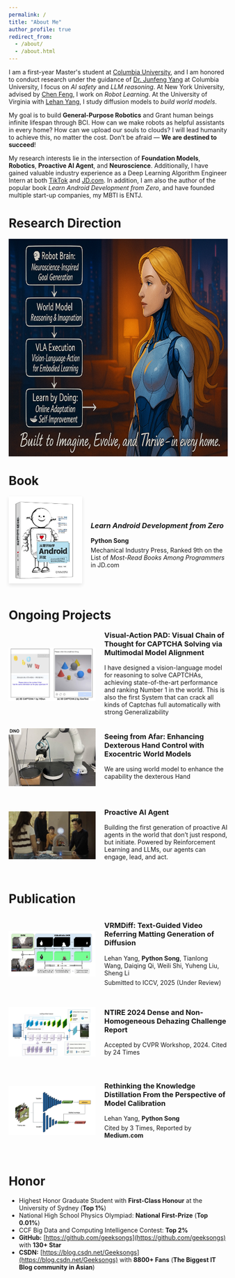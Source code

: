 ```yaml
---
permalink: /
title: "About Me"
author_profile: true
redirect_from: 
  - /about/
  - /about.html
---
```



I am a first-year Master's student at [Columbia University](https://www.columbia.edu/), and I am honored to conduct research under the guidance of [Dr. Junfeng Yang](https://www.cs.columbia.edu/~junfeng/) at Columbia University, I focus on *AI safety* and *LLM reasoning*. At New York University, advised by [Chen Feng](https://scholar.google.com/citations?user=YeG8ZM0AAAAJ&hl=en), I work on *Robot Learning*. At the University of Virginia with [Lehan Yang](https://bio.lehanyang.info/), I study diffusion models to *build world models*.  

My goal is to build **General-Purpose Robotics** and Grant human beings infinite lifespan through BCI. How can we make robots as helpful assistants in every home? How can we upload our souls to clouds? I will lead humanity to achieve this, no matter the cost. Don’t be afraid —  **We are destined to succeed**!
 

My research interests lie in the intersection of **Foundation Models**,  **Robotics**, **Proactive AI Agent**, and **Neuroscience**. Additionally, I have gained valuable industry experience as a Deep Learning Algorithm Engineer Intern at both [TikTok](https://www.tiktok.com/) and [JD.com](https://www.jd.com/). In addition, I am also the author of the popular book *Learn Android Development from Zero*, and have founded multiple start-up companies, my MBTI is ENTJ.

Research Direction
======

<img src="https://github.com/Geeksongs/geeksongs.github.io/raw/master/images/robot.png" 
     alt="Research Direction" 
     style="height: 500px; width: auto; display: block; margin: 0 auto;" />





Book
======
<div style="display: flex; align-items: center; justify-content: flex-start; flex-wrap: nowrap;">
<img src="https://github.com/Geeksongs/geeksongs.github.io/raw/master/images/book.png" alt="Book Cover" style="height: 200px; width: auto; object-fit: contain; box-shadow: 0 4px 8px rgba(0,0,0,0.1);" /> 
  <div style="margin-left: 20px; max-width: 100%; text-align: left;">
    <h3><strong><em>Learn Android Development from Zero</em></strong></h3>
    <p style="font-size: 14px; margin-bottom: 5px;"><strong>Python Song</strong></p>
    <p style="font-size: 14px; margin-top: 0px; margin-bottom: 0px;">Mechanical Industry Press, Ranked 9th on the List of <em>Most-Read Books Among Programmers</em> in JD.com</p>
  </div>
</div>

<br>

Ongoing Projects
======
<div style="display: flex; align-items: center; justify-content: flex-start; flex-wrap: nowrap; min-width: 500px;">
  <img src="https://github.com/Geeksongs/geeksongs.github.io/raw/master/images/captcha.jpeg" alt="VRMDiff"
    style="height: 180px; width: auto; max-width: 200px; flex-shrink: 0; margin-right: 20px; object-fit: contain;" />
  <div style="width: calc(100% - 220px); text-align: left;">
    <h3 style="margin-top: 0;"><strong>Visual-Action PAD: Visual Chain of Thought for CAPTCHA Solving via Multimodal Model Alignment</strong></h3>
    <p style="font-size: 14px; margin-bottom: 5px;">I have designed a vision-language model for reasoning to solve CAPTCHAs, achieving state-of-the-art performance and ranking Number 1 in the world. This is also the first System that can crack all kinds of Captchas full automatically with strong Generalizability</p>
  </div>
</div>


<div style="display: flex; align-items: center; justify-content: flex-start; flex-wrap: nowrap; min-width: 500px;">
  <img src="https://github.com/Geeksongs/geeksongs.github.io/raw/master/images/robot.jpeg" alt="VRMDiff"
    style="height: 180px; width: auto; max-width: 200px; flex-shrink: 0; margin-right: 20px; object-fit: contain;" />
  <div style="width: calc(100% - 220px); text-align: left;">
    <h3 style="margin-top: 0;"><strong>Seeing from Afar: Enhancing Dexterous Hand Control with Exocentric World Models</strong></h3>
    <p style="font-size: 14px; margin-bottom: 5px;">We are using world model to enhance the capability the dexterous Hand</p>
  </div>
</div>


<div style="display: flex; align-items: center; justify-content: flex-start; flex-wrap: nowrap; min-width: 500px;">
  <img src="https://github.com/Geeksongs/geeksongs.github.io/raw/master/images/aiagent.png" alt="VRMDiff"
    style="height: 180px; width: auto; max-width: 200px; flex-shrink: 0; margin-right: 20px; object-fit: contain;" />
  <div style="width: calc(100% - 220px); text-align: left;">
    <h3 style="margin-top: 0;"><strong>Proactive AI Agent</strong></h3>
    <p style="font-size: 14px; margin-bottom: 5px;">Building the first generation of proactive AI agents in the world that don’t just respond, but initiate. Powered by Reinforcement Learning and LLMs, our agents can engage, lead, and act.</p>
  </div>
</div>


Publication
======
<!-- VRMDiff -->
<!-- VRMDiff -->
<div style="display: flex; align-items: center; justify-content: flex-start; flex-wrap: nowrap; min-width: 500px;">
  <img src="https://github.com/Geeksongs/geeksongs.github.io/raw/master/images/pub1.png" alt="VRMDiff"
    style="height: 180px; width: auto; max-width: 200px; flex-shrink: 0; margin-right: 20px; object-fit: contain;" />
  <div style="width: calc(100% - 220px); text-align: left;">
    <h3 style="margin-top: 0;"><strong>VRMDiff: Text-Guided Video Referring Matting Generation of Diffusion</strong></h3>
    <p style="font-size: 14px; margin-bottom: 5px;">Lehan Yang, <strong>Python Song</strong>, Tianlong Wang, Daiqing Qi, Weili Shi, Yuheng Liu, Sheng Li</p>
    <p style="font-size: 14px; margin: 0;">Submitted to ICCV, 2025 (Under Review)</p>
  </div>
</div>

<!-- NTIRE 2024 -->
<div style="display: flex; align-items: center; justify-content: flex-start; flex-wrap: nowrap; min-width: 500px;">
  <img src="https://github.com/Geeksongs/geeksongs.github.io/raw/master/images/pub3.png" alt="NTIRE"
    style="height: 180px; width: auto; max-width: 200px; flex-shrink: 0; margin-right: 20px; object-fit: contain;" />
  <div style="width: calc(100% - 220px); text-align: left;">
    <h3 style="margin-top: 0;"><strong>NTIRE 2024 Dense and Non-Homogeneous Dehazing Challenge Report</strong></h3>
    <p style="font-size: 14px; margin: 0;">Accepted by CVPR Workshop, 2024. Cited by 24 Times</p>
  </div>
</div>

<!-- Knowledge Distillation -->
<div style="display: flex; align-items: center; justify-content: flex-start; flex-wrap: nowrap; min-width: 500px;">
  <img src="https://github.com/Geeksongs/geeksongs.github.io/raw/master/images/paper2.png" alt="KD"
    style="height: 180px; width: auto; max-width: 200px; flex-shrink: 0; margin-right: 20px; object-fit: contain;" />
  <div style="width: calc(100% - 220px); text-align: left;">
    <h3 style="margin-top: 0;"><strong>Rethinking the Knowledge Distillation From the Perspective of Model Calibration</strong></h3>
    <p style="font-size: 14px; margin-bottom: 5px;">Lehan Yang, <strong>Python Song</strong></p>
    <p style="font-size: 14px; margin: 0;">Cited by 3 Times, Reported by <strong>Medium.com</strong></p>
  </div>
</div>



<br>


Honor 
======
- Highest Honor Graduate Student with **First-Class Honour** at the University of Sydney (**Top 1%**)
- National High School Physics Olympiad: **National First-Prize** (**Top 0.01%**)
- CCF Big Data and Computing Intelligence Contest: **Top 2%**
- **GitHub:** [https://github.com/geeksongs](https://github.com/geeksongs) with **130+ Star**
- **CSDN:** [https://blog.csdn.net/Geeksongs](https://blog.csdn.net/Geeksongs) with **8800+ Fans** (**The Biggest IT Blog community in Asian**)






